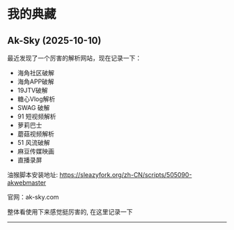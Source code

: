 # 我的典藏

## Ak-Sky (2025-10-10)

最近发现了一个厉害的解析网站，现在记录一下：

- 海角社区破解
- 海角APP破解
- 19JTV破解
- 糖心Vlog解析
- SWAG 破解
- 91 短视频解析
- 萝莉巴士
- 蘑菇视频解析
- 51 风流破解
- 麻豆传媒映画
- 直播录屏

油猴脚本安装地址: https://sleazyfork.org/zh-CN/scripts/505090-akwebmaster

官网：ak-sky.com

整体看使用下来感觉挺厉害的, 在这里记录一下

---
